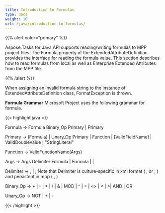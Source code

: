 ```yaml
---
title: Introduction to Formulas
type: docs
weight: 10
url: /java/introduction-to-formulas/
---
```


{{% alert color="primary" %}} 

Aspose.Tasks for Java API supports reading/writing formulas to MPP project files. The Formula property of the ExtendedAttributeDefinition provides the interface for reading the formula value. This section describes how to read formulas from local as well as Enterprise Extended Attributes from the MPP file.

{{% /alert %}} 

When assigning an invalid formula string to the instance of ExtendedAttributeDefinition class, FormatException is thrown.

**Formula Grammar**
Microsoft Project uses the following grammar for formula.

{{< highlight java >}}

 Formula -> Formula Binary_Op Primary | Primary
 
 Primary -> (Formula) | Unary_Op Primary | Function | [ValidFieldName] | ValidDoubleValue | "StringLiteral"
 
 Function -> ValidFunctionName(Args)
 
 Args -> Args Delimiter Formula | Formula | |
 
 Delimiter -> , | ; Note that Delimiter is culture-specific in xml format ( , or ; ) and persistent in mpp ( , )
 
 Binary_Op -> + | - | * | / | & | MOD | ^ | = | <> | < | >| AND | OR
 
 Unary_Op -> NOT | + | -

{{< /highlight >}}
